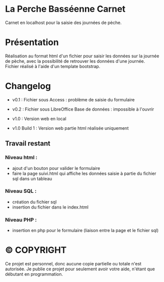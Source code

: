 # La Perche Basséenne Carnet
Carnet en localhost pour la saisie des journées de pèche. 

# Présentation
Réalisation au format html d'un fichier pour saisir les données sur la journée de pèche, avec la possibilité de retrouver les données d'une journée.
Fichier réalisé à l'aide d'un template bootstrap. 

# Changelog

  * v0.1 : Fichier sous Access : problème de saisie du formulaire
  * v0.2 : Fichier sous LibreOffice Base de données : impossible à l'ouvrir
  
  * v1.0 : Version web en local
  * v1.0 Build 1 : Version web partie html réalisée uniquement

## Travail restant
### Niveau html :
  * ajout d'un bouton pour valider le formulaire
  * faire la page suivi.html qui affiche les données saisie à partie du fichier sql dans un tableau
### Niveau SQL :
  * création du fichier sql
  * insertion du fichier dans le index.html
### Niveau PHP :
  * insertion en php pour le formulaire (liaison entre la page et le fichier sql)

# © COPYRIGHT
Ce projet est personnel, donc aucune copie partielle ou totale n'est autorisée. 
Je publie ce projet pour seulement avoir votre aide, n'étant que débutant en programmation. 
